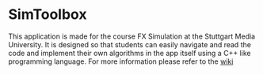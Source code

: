 # SimToolbox
This application is made for the course FX Simulation at the Stuttgart Media University. It is designed so that students can easily navigate and read the code and implement their own algorithms in the app itself using a C++ like programming language. For more information please refer to the [wiki](https://github.com/Joonnas/SimToolbox/wiki)
